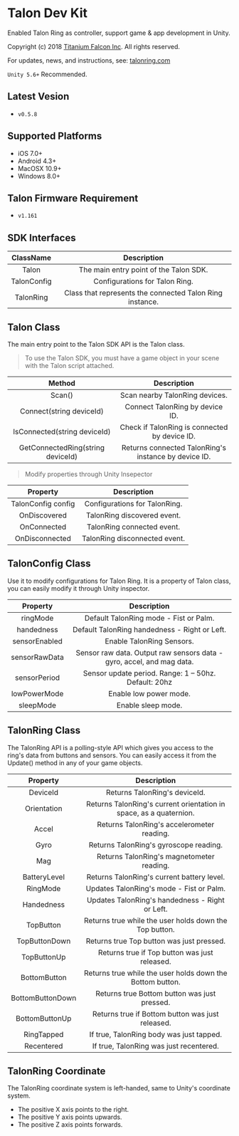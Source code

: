 # Talon Dev Kit

Enabled Talon Ring as controller, support game & app development in Unity.

Copyright (c) 2018 [Titanium Falcon Inc](http://www.titaniumfalcon.com/). All rights reserved.

For updates, news, and instructions, see:
[talonring.com](http://www.talonring.com)

`Unity 5.6+` Recommended.

## Latest Vesion 
* `v0.5.8`

## Supported Platforms
* iOS 7.0+
* Android 4.3+
* MacOSX 10.9+ 
* Windows 8.0+

## Talon Firmware Requirement
* `v1.161`

## SDK Interfaces
| ClassName                  |                Description                                 |
|:--------------------------:|:----------------------------------------------------------:|
| Talon                      | The main entry point of the Talon SDK.                     |
| TalonConfig                | Configurations for Talon Ring.                             |
| TalonRing                  | Class that represents the connected Talon Ring instance.   |

## Talon Class 
The main entry point to the Talon SDK API is the Talon class.

> To use the Talon SDK, you must have a game object in your scene with the Talon script attached.

| Method                            |                Description                             |
|:---------------------------------:|:------------------------------------------------------:|
| Scan()                            | Scan nearby TalonRing devices.                         |
| Connect(string deviceId)          | Connect TalonRing by device ID.                        |
| IsConnected(string deviceId)      | Check if TalonRing is connected by device ID.          |
| GetConnectedRing(string deviceId) | Returns connected TalonRing's instance by device ID.   |

> Modify properties through Unity Insepector

| Property                          |                Description                             |
|:---------------------------------:|:------------------------------------------------------:|
| TalonConfig config                | Configurations for TalonRing.                          |
| OnDiscovered                      | TalonRing discovered event.                            |
| OnConnected                       | TalonRing connected event.                             |
| OnDisconnected                    | TalonRing disconnected event.                          |

## TalonConfig Class
Use it to modify configurations for Talon Ring. It is a property of Talon class, you can easily modify it through Unity inspector.

| Property                          |                Description                                 |
|:---------------------------------:|:----------------------------------------------------------:|
| ringMode          | Default TalonRing mode - Fist or Palm.                                     |
| handedness        | Default TalonRing handedness - Right or Left.                              |
| sensorEnabled     | Enable TalonRing Sensors.                                                  |
| sensorRawData     | Sensor raw data. Output raw sensors data - gyro, accel, and mag data.      |
| sensorPeriod      | Sensor update period. Range: 1 – 50hz. Default: 20hz                       |
| lowPowerMode      | Enable low power mode.                                                     |
| sleepMode         | Enable sleep mode.                                                         |

## TalonRing Class
The TalonRing API is a polling-style API which gives you access to the ring's data from buttons and sensors. You can easily access it from the Update() method in any of your game objects.

| Property                          |                Description                                         |
|:---------------------------------:|:------------------------------------------------------------------:|
| DeviceId                          | Returns TalonRing's deviceId.                                      |
| Orientation                       | Returns TalonRing's current orientation in space, as a quaternion. |
| Accel                             | Returns TalonRing's accelerometer reading.                         |
| Gyro                              | Returns TalonRing's gyroscope reading.                             |  
| Mag                               | Returns TalonRing's magnetometer reading.                          |
| BatteryLevel                      | Returns TalonRing's current battery level.                         |
| RingMode                          | Updates TalonRing's mode - Fist or Palm.                           |
| Handedness                        | Updates TalonRing's handedness - Right or Left.                    |
| TopButton                         | Returns true while the user holds down the Top button.             |
| TopButtonDown                     | Returns true Top button was just pressed.                          |
| TopButtonUp                       | Returns true if Top button was just released.                      |
| BottomButton                      | Returns true while the user holds down the Bottom button.          |
| BottomButtonDown                  | Returns true Bottom button was just pressed.                       |
| BottomButtonUp                    | Returns true if Bottom button was just released.                   |
| RingTapped                        | If true, TalonRing body was just tapped.                           |
| Recentered                        | If true, TalonRing was just recentered.                            |


## TalonRing Coordinate
The TalonRing coordinate system is left-handed, same to Unity's coordinate system.

- The positive X axis points to the right.
- The positive Y axis points upwards.
- The positive Z axis points forwards.


